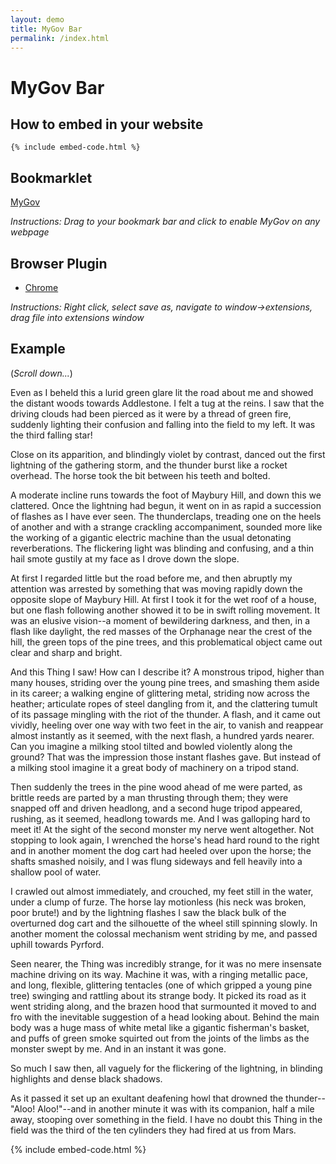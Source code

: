 ```yaml
---
layout: demo
title: MyGov Bar
permalink: /index.html
---
```


# MyGov Bar

## How to embed in your website

```
{% include embed-code.html %}
```
## Bookmarklet

<p><a class="bookmarklet" href='javascript:{% include js/bookmarklet.js %}'>MyGov</a></p>

*Instructions: Drag to your bookmark bar and click to enable MyGov on any webpage*

## Browser Plugin

* [Chrome](plugins/chrome/mygov-bar.crx)

*Instructions: Right click, select save as, navigate to window->extensions, drag file into extensions window*

## Example

(*Scroll down...*)

<p>Even as I beheld this a lurid green glare lit the road about me and showed the distant woods towards Addlestone.  I felt a tug at the reins.  I saw that the driving clouds had been pierced as it were by a thread of green fire, suddenly lighting their confusion and falling into the field to my left.  It was the third falling star!</p>

<p>Close on its apparition, and blindingly violet by contrast, danced out the first lightning of the gathering storm, and the thunder burst like a rocket overhead.  The horse took the bit between his teeth and bolted.</p>

<p>A moderate incline runs towards the foot of Maybury Hill, and down this we clattered.  Once the lightning had begun, it went on in as rapid a succession of flashes as I have ever seen.  The thunderclaps, treading one on the heels of another and with a strange crackling accompaniment, sounded more like the working of a gigantic electric machine than the usual detonating reverberations.  The flickering light was blinding and confusing, and a thin hail smote gustily at my face as I drove down the slope.</p>

<p>At first I regarded little but the road before me, and then abruptly my attention was arrested by something that was moving rapidly down the opposite slope of Maybury Hill.  At first I took it for the wet roof of a house, but one flash following another showed it to be in swift rolling movement.  It was an elusive vision--a moment of bewildering darkness, and then, in a flash like daylight, the red masses of the Orphanage near the crest of the hill, the green tops of the pine trees, and this problematical object came out clear and sharp and bright.</p>

<p>And this Thing I saw!  How can I describe it?  A monstrous tripod, higher than many houses, striding over the young pine trees, and smashing them aside in its career; a walking engine of glittering metal, striding now across the heather; articulate ropes of steel dangling from it, and the clattering tumult of its passage mingling with the riot of the thunder.  A flash, and it came out vividly, heeling over one way with two feet in the air, to vanish and reappear almost instantly as it seemed, with the next flash, a hundred yards nearer.  Can you imagine a milking stool tilted and bowled violently along the ground?  That was the impression those instant flashes gave. But instead of a milking stool imagine it a great body of machinery on a tripod stand.</p>

<p>Then suddenly the trees in the pine wood ahead of me were parted, as brittle reeds are parted by a man thrusting through them; they were snapped off and driven headlong, and a second huge tripod appeared, rushing, as it seemed, headlong towards me.  And I was galloping hard to meet it! At the sight of the second monster my nerve went altogether.  Not stopping to look again, I wrenched the horse's head hard round to the right and in another moment the dog cart had heeled over upon the horse; the shafts smashed noisily, and I was flung sideways and fell heavily into a shallow pool of water.</p>

<p>I crawled out almost immediately, and crouched, my feet still in the water, under a clump of furze.  The horse lay motionless (his neck was broken, poor brute!) and by the lightning flashes I saw the black bulk of the overturned dog cart and the silhouette of the wheel still spinning slowly.  In another moment the colossal mechanism went striding by me, and passed uphill towards Pyrford.</p>

<p>Seen nearer, the Thing was incredibly strange, for it was no mere insensate machine driving on its way.  Machine it was, with a ringing metallic pace, and long, flexible, glittering tentacles (one of which gripped a young pine tree) swinging and rattling about its strange body.  It picked its road as it went striding along, and the brazen hood that surmounted it moved to and fro with the inevitable suggestion of a head looking about.  Behind the main body was a huge mass of white metal like a gigantic fisherman's basket, and puffs of green smoke squirted out from the joints of the limbs as the monster swept by me.  And in an instant it was gone.</p>

<p>So much I saw then, all vaguely for the flickering of the lightning, in blinding highlights and dense black shadows.</p>

<p>As it passed it set up an exultant deafening howl that drowned the thunder--"Aloo!  Aloo!"--and in another minute it was with its companion, half a mile away, stooping over something in the field.  I have no doubt this Thing in the field was the third of the ten cylinders they had fired at us from Mars.</p>

{% include embed-code.html %}
